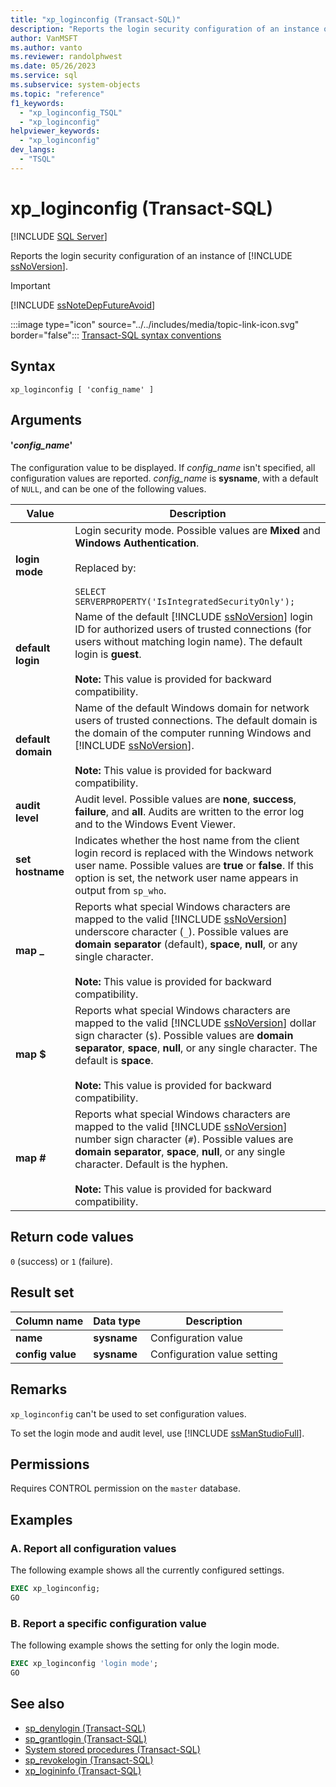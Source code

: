 ```yaml
---
title: "xp_loginconfig (Transact-SQL)"
description: "Reports the login security configuration of an instance of SQL Server."
author: VanMSFT
ms.author: vanto
ms.reviewer: randolphwest
ms.date: 05/26/2023
ms.service: sql
ms.subservice: system-objects
ms.topic: "reference"
f1_keywords:
  - "xp_loginconfig_TSQL"
  - "xp_loginconfig"
helpviewer_keywords:
  - "xp_loginconfig"
dev_langs:
  - "TSQL"
---
```

# xp_loginconfig (Transact-SQL)

[!INCLUDE [SQL Server](../../includes/applies-to-version/sqlserver.md)]

Reports the login security configuration of an instance of [!INCLUDE [ssNoVersion](../../includes/ssnoversion-md.md)].

> [!IMPORTANT]  
> [!INCLUDE [ssNoteDepFutureAvoid](../../includes/ssnotedepfutureavoid-md.md)]

:::image type="icon" source="../../includes/media/topic-link-icon.svg" border="false"::: [Transact-SQL syntax conventions](../../t-sql/language-elements/transact-sql-syntax-conventions-transact-sql.md)

## Syntax

```syntaxsql
xp_loginconfig [ 'config_name' ]
```

## Arguments

#### '*config_name*'

The configuration value to be displayed. If *config_name* isn't specified, all configuration values are reported. *config_name* is **sysname**, with a default of `NULL`, and can be one of the following values.

| Value | Description |
| --- | --- |
| **login mode** | Login security mode. Possible values are **Mixed** and **Windows Authentication**.<br /><br />Replaced by:<br /><br />`SELECT SERVERPROPERTY('IsIntegratedSecurityOnly');` |
| **default login** | Name of the default [!INCLUDE [ssNoVersion](../../includes/ssnoversion-md.md)] login ID for authorized users of trusted connections (for users without matching login name). The default login is **guest**.<br /><br />**Note:** This value is provided for backward compatibility. |
| **default domain** | Name of the default Windows domain for network users of trusted connections. The default domain is the domain of the computer running Windows and [!INCLUDE [ssNoVersion](../../includes/ssnoversion-md.md)].<br /><br />**Note:** This value is provided for backward compatibility. |
| **audit level** | Audit level. Possible values are **none**, **success**, **failure**, and **all**. Audits are written to the error log and to the Windows Event Viewer. |
| **set hostname** | Indicates whether the host name from the client login record is replaced with the Windows network user name. Possible values are **true** or **false**. If this option is set, the network user name appears in output from `sp_who`. |
| **map _** | Reports what special Windows characters are mapped to the valid [!INCLUDE [ssNoVersion](../../includes/ssnoversion-md.md)] underscore character (`_`). Possible values are **domain separator** (default), **space**, **null**, or any single character.<br /><br />**Note:** This value is provided for backward compatibility. |
| **map $** | Reports what special Windows characters are mapped to the valid [!INCLUDE [ssNoVersion](../../includes/ssnoversion-md.md)] dollar sign character (`$`). Possible values are **domain separator**, **space**, **null**, or any single character. The default is **space**.<br /><br />**Note:** This value is provided for backward compatibility. |
| **map #** | Reports what special Windows characters are mapped to the valid [!INCLUDE [ssNoVersion](../../includes/ssnoversion-md.md)] number sign character (`#`). Possible values are **domain separator**, **space**, **null**, or any single character. Default is the hyphen.<br /><br />**Note:** This value is provided for backward compatibility. |

## Return code values

`0` (success) or `1` (failure).

## Result set

| Column name | Data type | Description |
| --- | --- | --- |
| **name** | **sysname** | Configuration value |
| **config value** | **sysname** | Configuration value setting |

## Remarks

`xp_loginconfig` can't be used to set configuration values.

To set the login mode and audit level, use [!INCLUDE [ssManStudioFull](../../includes/ssmanstudiofull-md.md)].

## Permissions

Requires CONTROL permission on the `master` database.

## Examples

### A. Report all configuration values

The following example shows all the currently configured settings.

```sql
EXEC xp_loginconfig;
GO
```

### B. Report a specific configuration value

The following example shows the setting for only the login mode.

```sql
EXEC xp_loginconfig 'login mode';
GO
```

## See also

- [sp_denylogin (Transact-SQL)](sp-denylogin-transact-sql.md)
- [sp_grantlogin (Transact-SQL)](sp-grantlogin-transact-sql.md)
- [System stored procedures (Transact-SQL)](system-stored-procedures-transact-sql.md)
- [sp_revokelogin (Transact-SQL)](sp-revokelogin-transact-sql.md)
- [xp_logininfo (Transact-SQL)](xp-logininfo-transact-sql.md)

